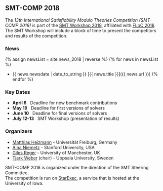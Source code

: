 ## SMT-COMP 2018

The *13th International Satisfiability Modulo Theories Competition
(SMT-COMP 2018)* is part of the
[SMT Workshop 2018](http://smt-workshop.cs.uiowa.edu/2018/),
affiliated with [FLoC 2018](http://www.floc2018.org/).
The SMT Workshop will include a block of time to present
the competitors and results of the competition.

### News
{% assign newsList = site.news_2018 | reverse %}
{% for news in newsList %}
- {{ news.newsdate | date_to_string }} [{{ news.title }}]({{ news.url }})
{% endfor %}

### Key Dates
 - **April 8**    &nbsp; Deadline for new benchmark contributions
 - **May 19**     &nbsp; Deadline for first versions of solvers
 - **June 10**    &nbsp; Deadline for final versions of solvers
 - **July 12-13** &nbsp; SMT Workshop (presentation of results)

### Organizers

- [Matthias Heizmann](https://swt.informatik.uni-freiburg.de/staff/heizmann) - Universit&auml;t Freiburg, Germany
- [Aina Niemetz](https://cs.stanford.edu/people/niemetz) - Stanford University, USA
- [Giles Reger](http://www.cs.man.ac.uk/~regerg/) - University of Manchester, UK
- [Tjark Weber](http://user.it.uu.se/~tjawe125/) (chair) - Uppsala University, Sweden

SMT-COMP 2018 is organized under the direction of the SMT Steering
Committee.
<br/>
The competition is run on [StarExec](https://www.starexec.org),
a service that is hosted at the University of Iowa.
